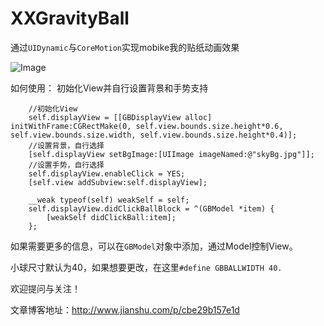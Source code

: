 # XXGravityBall
通过`UIDynamic`与`CoreMotion`实现mobike我的贴纸动画效果

![Image](https://github.com/xxg90s/XXGravityBall/blob/master/MainViewDisplay.png)

如何使用：
初始化View并自行设置背景和手势支持
```
    //初始化View
    self.displayView = [[GBDisplayView alloc] initWithFrame:CGRectMake(0, self.view.bounds.size.height*0.6, self.view.bounds.size.width, self.view.bounds.size.height*0.4)];
    //设置背景，自行选择
    [self.displayView setBgImage:[UIImage imageNamed:@"skyBg.jpg"]];
    //设置手势，自行选择
    self.displayView.enableClick = YES;
    [self.view addSubview:self.displayView];
    
    __weak typeof(self) weakSelf = self;
    self.displayView.didClickBallBlock = ^(GBModel *item) {
        [weakSelf didClickBall:item];
    };

```
如果需要更多的信息，可以在`GBModel`对象中添加，通过Model控制View。

小球尺寸默认为40，如果想要更改，在这里`#define GBBALLWIDTH 40.`

欢迎提问与关注！

文章博客地址：http://www.jianshu.com/p/cbe29b157e1d
